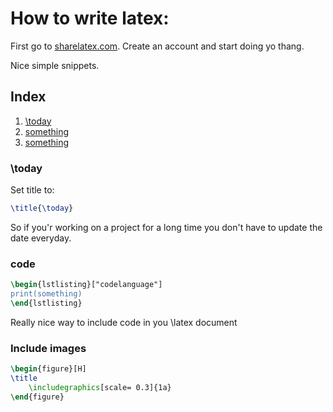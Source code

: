 # How to write latex:


First go to [sharelatex.com](sharelatex.com). Create an account and start doing yo thang.

Nice simple snippets.<br/>

## Index

1. [\today](#today)
2. [something](#something)
3. [something](#something)





### <a name="today"></a>\today
Set title to:
```latex
\title{\today}
```
So if you'r working on a project for a long time you don't have to update the date everyday.


### <a name="code"></a>code
```latex
\begin{lstlisting}["codelanguage"]
print(something)
\end{lstlisting}
```
Really nice way to include code in you \latex document

### <a name="img"></a>Include images
```latex
\begin{figure}[H]
\title
    \includegraphics[scale= 0.3]{1a}
\end{figure}
```
